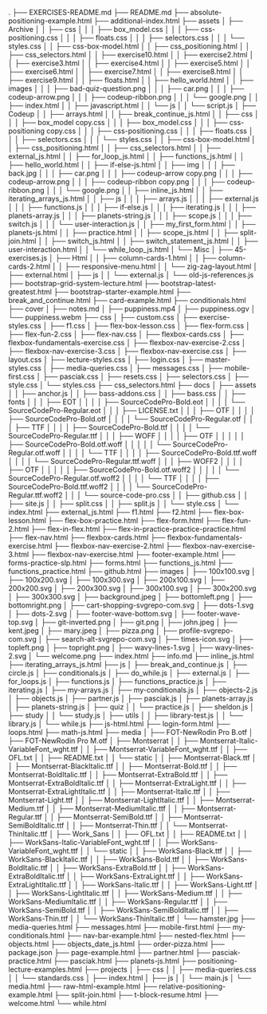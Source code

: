 .
├── EXERCISES-README.md
├── README.md
├── absolute-positioning-example.html
├── additional-index.html
├── assets
│ ├── Archive
│ │ ├── css
│ │ │ ├── box_model.css
│ │ │ ├── css-positioning.css
│ │ │ ├── floats.css
│ │ │ ├── selectors.css
│ │ │ └── styles.css
│ │ ├── css-box-model.html
│ │ ├── css_positioning.html
│ │ ├── css_selectors.html
│ │ ├── exercise10.html
│ │ ├── exercise2.html
│ │ ├── exercise3.html
│ │ ├── exercise4.html
│ │ ├── exercise5.html
│ │ ├── exercise6.html
│ │ ├── exercise7.html
│ │ ├── exercise8.html
│ │ ├── exercise9.html
│ │ ├── floats.html
│ │ ├── hello_world.html
│ │ ├── images
│ │ │ ├── bad-quiz-question.png
│ │ │ ├── car.png
│ │ │ ├── codeup-arrow.png
│ │ │ ├── codeup-ribbon.png
│ │ │ └── google.png
│ │ ├── index.html
│ │ ├── javascript.html
│ │ └── js
│ │ └── script.js
│ ├── Codeup
│ │ ├── arrays.html
│ │ ├── break_continue_js.html
│ │ ├── css
│ │ │ ├── box_model copy.css
│ │ │ ├── box_model.css
│ │ │ ├── css-positioning copy.css
│ │ │ ├── css-positioning.css
│ │ │ ├── floats.css
│ │ │ ├── selectors.css
│ │ │ └── styles.css
│ │ ├── css-box-model.html
│ │ ├── css_positioning.html
│ │ ├── css_selectors.html
│ │ ├── external_js.html
│ │ ├── for_loop_js.html
│ │ ├── functions_js.html
│ │ ├── hello_world.html
│ │ ├── if-else-js.html
│ │ ├── img
│ │ │ ├── back.jpg
│ │ │ ├── car.png
│ │ │ ├── codeup-arrow copy.png
│ │ │ ├── codeup-arrow.png
│ │ │ ├── codeup-ribbon copy.png
│ │ │ ├── codeup-ribbon.png
│ │ │ └── google.png
│ │ ├── inline_js.html
│ │ ├── iterating_arrays_js.html
│ │ ├── js
│ │ │ ├── arrays.js
│ │ │ ├── external.js
│ │ │ ├── functions.js
│ │ │ ├── if-else.js
│ │ │ ├── iterating.js
│ │ │ ├── planets-array.js
│ │ │ ├── planets-string.js
│ │ │ ├── scope.js
│ │ │ ├── switch.js
│ │ │ └── user-interaction.js
│ │ ├── my_first_form.html
│ │ ├── planets-js.html
│ │ ├── practice.html
│ │ ├── scope_js.html
│ │ ├── split-join.html
│ │ ├── switch_js.html
│ │ ├── switch_statement_js.html
│ │ ├── user-interaction.html
│ │ └── while_loop_js.html
│ └── Misc
│ ├── 45-exercises.js
│ ├── Html
│ │ ├── column-cards-1.html
│ │ ├── column-cards-2.html
│ │ ├── responsive-menu.html
│ │ └── zig-zag-layout.html
│ ├── external.html
│ ├── js
│ │ └── external.js
│ └── old-js-references.js
├── bootstrap-grid-system-lecture.html
├── bootstrap-latest-greatest.html
├── bootstrap-starter-example.html
├── break_and_continue.html
├── card-example.html
├── conditionals.html
├── cover
│ ├── notes.md
│ ├── puppiness.mp4
│ ├── puppiness.ogv
│ └── puppiness.webm
├── css
│ ├── custom.css
│ ├── exercise-styles.css
│ ├── f1.css
│ ├── flex-box-lesson.css
│ ├── flex-form.css
│ ├── flex-fun-2.css
│ ├── flex-nav.css
│ ├── flexbox-cards.css
│ ├── flexbox-fundamentals-exercise.css
│ ├── flexbox-nav-exercise-2.css
│ ├── flexbox-nav-exercise-3.css
│ ├── flexbox-nav-exercise.css
│ ├── layout.css
│ ├── lecture-styles.css
│ ├── login.css
│ ├── master-styles.css
│ ├── media-queries.css
│ ├── messages.css
│ ├── mobile-first.css
│ ├── pasciak.css
│ ├── resets.css
│ ├── selectors.css
│ ├── style.css
│ └── styles.css
├── css_selectors.html
├── docs
│ ├── assets
│ │ ├── anchor.js
│ │ ├── bass-addons.css
│ │ ├── bass.css
│ │ ├── fonts
│ │ │ ├── EOT
│ │ │ │ ├── SourceCodePro-Bold.eot
│ │ │ │ └── SourceCodePro-Regular.eot
│ │ │ ├── LICENSE.txt
│ │ │ ├── OTF
│ │ │ │ ├── SourceCodePro-Bold.otf
│ │ │ │ └── SourceCodePro-Regular.otf
│ │ │ ├── TTF
│ │ │ │ ├── SourceCodePro-Bold.ttf
│ │ │ │ └── SourceCodePro-Regular.ttf
│ │ │ ├── WOFF
│ │ │ │ ├── OTF
│ │ │ │ │ ├── SourceCodePro-Bold.otf.woff
│ │ │ │ │ └── SourceCodePro-Regular.otf.woff
│ │ │ │ └── TTF
│ │ │ │ ├── SourceCodePro-Bold.ttf.woff
│ │ │ │ └── SourceCodePro-Regular.ttf.woff
│ │ │ ├── WOFF2
│ │ │ │ ├── OTF
│ │ │ │ │ ├── SourceCodePro-Bold.otf.woff2
│ │ │ │ │ └── SourceCodePro-Regular.otf.woff2
│ │ │ │ └── TTF
│ │ │ │ ├── SourceCodePro-Bold.ttf.woff2
│ │ │ │ └── SourceCodePro-Regular.ttf.woff2
│ │ │ └── source-code-pro.css
│ │ ├── github.css
│ │ ├── site.js
│ │ ├── split.css
│ │ ├── split.js
│ │ └── style.css
│ └── index.html
├── external_js.html
├── f1.html
├── f2.html
├── flex-box-lesson.html
├── flex-box-practice.html
├── flex-form.html
├── flex-fun-2.html
├── flex-in-flex.html
├── flex-in-practice-practice-practice.html
├── flex-nav.html
├── flexbox-cards.html
├── flexbox-fundamentals-exercise.html
├── flexbox-nav-exercise-2.html
├── flexbox-nav-exercise-3.html
├── flexbox-nav-exercise.html
├── footer-example.html
├── forms-practice-slp.html
├── forms.html
├── functions_js.html
├── functions_practice.html
├── github.html
├── images
│ ├── 100x100.svg
│ ├── 100x200.svg
│ ├── 100x300.svg
│ ├── 200x100.svg
│ ├── 200x200.svg
│ ├── 200x300.svg
│ ├── 300x100.svg
│ ├── 300x200.svg
│ ├── 300x300.svg
│ ├── background.jpeg
│ ├── bottomleft.png
│ ├── bottomright.png
│ ├── cart-shopping-svgrepo-com.svg
│ ├── dots-1.svg
│ ├── dots-2.svg
│ ├── footer-wave-bottom.svg
│ ├── footer-wave-top.svg
│ ├── git-inverted.png
│ ├── git.png
│ ├── john.jpeg
│ ├── kent.jpeg
│ ├── mary.jpeg
│ ├── pizza.png
│ ├── profile-svgrepo-com.svg
│ ├── search-alt-svgrepo-com.svg
│ ├── times-icon.svg
│ ├── topleft.png
│ ├── topright.png
│ ├── wavy-lines-1.svg
│ ├── wavy-lines-2.svg
│ └── welcome.png
├── index.html
├── info.md
├── inline_js.html
├── iterating_arrays_js.html
├── js
│ ├── break_and_continue.js
│ ├── circle.js
│ ├── conditionals.js
│ ├── do_while.js
│ ├── external.js
│ ├── for_loops.js
│ ├── functions.js
│ ├── functions_practice.js
│ ├── iterating.js
│ ├── my-arrays.js
│ ├── my-conditionals.js
│ ├── objects-2.js
│ ├── objects.js
│ ├── partner.js
│ ├── pasciak.js
│ ├── planets-array.js
│ ├── planets-string.js
│ ├── quiz
│ │ └── practice.js
│ ├── sheldon.js
│ ├── study
│ │ └── study.js
│ ├── utils
│ │ ├── library-test.js
│ │ └── library.js
│ └── while.js
├── js-html.html
├── login-form.html
├── loops.html
├── math-js.html
├── media
│ ├── FOT-NewRodin Pro B.otf
│ ├── FOT-NewRodin Pro M.otf
│ ├── Montserrat
│ │ ├── Montserrat-Italic-VariableFont_wght.ttf
│ │ ├── Montserrat-VariableFont_wght.ttf
│ │ ├── OFL.txt
│ │ ├── README.txt
│ │ └── static
│ │ ├── Montserrat-Black.ttf
│ │ ├── Montserrat-BlackItalic.ttf
│ │ ├── Montserrat-Bold.ttf
│ │ ├── Montserrat-BoldItalic.ttf
│ │ ├── Montserrat-ExtraBold.ttf
│ │ ├── Montserrat-ExtraBoldItalic.ttf
│ │ ├── Montserrat-ExtraLight.ttf
│ │ ├── Montserrat-ExtraLightItalic.ttf
│ │ ├── Montserrat-Italic.ttf
│ │ ├── Montserrat-Light.ttf
│ │ ├── Montserrat-LightItalic.ttf
│ │ ├── Montserrat-Medium.ttf
│ │ ├── Montserrat-MediumItalic.ttf
│ │ ├── Montserrat-Regular.ttf
│ │ ├── Montserrat-SemiBold.ttf
│ │ ├── Montserrat-SemiBoldItalic.ttf
│ │ ├── Montserrat-Thin.ttf
│ │ └── Montserrat-ThinItalic.ttf
│ ├── Work_Sans
│ │ ├── OFL.txt
│ │ ├── README.txt
│ │ ├── WorkSans-Italic-VariableFont_wght.ttf
│ │ ├── WorkSans-VariableFont_wght.ttf
│ │ └── static
│ │ ├── WorkSans-Black.ttf
│ │ ├── WorkSans-BlackItalic.ttf
│ │ ├── WorkSans-Bold.ttf
│ │ ├── WorkSans-BoldItalic.ttf
│ │ ├── WorkSans-ExtraBold.ttf
│ │ ├── WorkSans-ExtraBoldItalic.ttf
│ │ ├── WorkSans-ExtraLight.ttf
│ │ ├── WorkSans-ExtraLightItalic.ttf
│ │ ├── WorkSans-Italic.ttf
│ │ ├── WorkSans-Light.ttf
│ │ ├── WorkSans-LightItalic.ttf
│ │ ├── WorkSans-Medium.ttf
│ │ ├── WorkSans-MediumItalic.ttf
│ │ ├── WorkSans-Regular.ttf
│ │ ├── WorkSans-SemiBold.ttf
│ │ ├── WorkSans-SemiBoldItalic.ttf
│ │ ├── WorkSans-Thin.ttf
│ │ └── WorkSans-ThinItalic.ttf
│ └── hamster.jpg
├── media-queries.html
├── messages.html
├── mobile-first.html
├── my-conditionals.html
├── nav-bar-example.html
├── nested-flex.html
├── objects.html
├── objects_date_js.html
├── order-pizza.html
├── package.json
├── page-example.html
├── partner.html
├── pasciak-practice.html
├── pasciak.html
├── planets-js.html
├── positioning-lecture-examples.html
├── projects
│ ├── css
│ │ ├── media-queries.css
│ │ └── standards.css
│ ├── index.html
│ ├── js
│ │ └── main.js
│ └── media.html
├── raw-html-example.html
├── relative-positioning-example.html
├── split-join.html
├── t-block-resume.html
├── welcome.html
└── while.html
